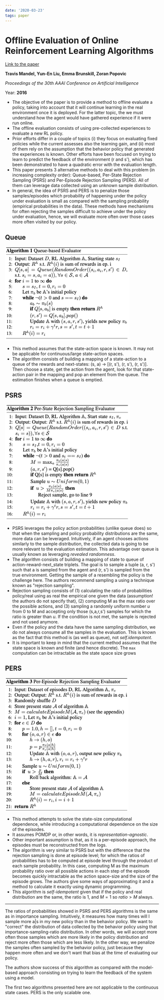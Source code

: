 ```yaml
---
date: '2020-03-23'
tags: paper
---
```

# Offline Evaluation of Online Reinforcement Learning Algorithms

[Link to the paper](http://grail.cs.washington.edu/projects/nonstationaryeval/nonstationaryevalExtended.pdf)

**Travis Mandel, Yun-En Liu, Emma Brunskill, Zoran Popovic**

*Proceedings of the 30th AAAI Conference on Artificial Intelligence*

Year: **2016**

- The objective of the paper is to provide a method to offline evaluate a policy, taking
  into account that it will continue learning in the real environment once it is
  deployed. For the latter topic, the we must understand how the agent would have
  gathered experience if it were run online.
- The offline evaluation consists of using pre-collected experiences to evaluate a new
  RL policy.
- Prior efforts differ in a couple of topics (i) they focus on evaluating fixed policies
  while the current assesses also the learning gain, and (ii) most of them rely on the
  assumption that the behavior policy that generated the experiences is known. Other
  efforts have been focused on trying to learn to predict the feedback of the
  environment (r and s'), which has been demonstrated to have a quadratic error with the
  evaluation length.
- This paper presents 3 alternative methods to deal with this problem (in increasing
  complexity order): Queue-based, Per-State Rejection Sampling (PSRS) and Per-Episode
  Rejection Sampling (PERS). All of them can leverage data collected using an unknown
  sample distribution.
- In general, the idea of PSRS and PERS is to penalize those samples/episodes which  probability of happening under the policy under evaluation is small as compared with the sampling probability (empirical probabilities in the data). These methods have mechanisms for often rejecting the samples difficult to achieve under the policy under evaluation, hence, we will evaluate more often over those cases more often visited by our policy.

## Queue
![](assets/mandel2016/queue.png)
- This method assumes that the state-action space is known. It may not be applicable
  for continuous/large state-action spaces.
- The algorithm consists of building a mapping of a state-action to a queue of the
  rewards and next-states: (s, a) -> [(r, s'), (r, s'), (r, s')]. Then choose a state,
  get the action from the agent, look for that state-action pair in the mapping and
  pop an element from the queue. The estimation finishes when a queue is emptied.

## PSRS
![](assets/mandel2016/psrs.png)
- PSRS leverages the policy action probabilities (unlike queue does) so that when the sampling and policy probability distributions are the same, more data can be leveraged. Intuitively, if an agent chooses actions similarly to the sample distribution, the collected data is going to be more relevant to the evaluation estimation. This advantage over queue is usually known as leveraging *revealed randomness*.
- The algorithm consists of building a mapping of state to queue of action-reward-next_state triplets. The goal is to sample a tuple (a, r, s') such that a is sampled from the agent and (r, s') is sampled from the true environment. Getting the sample of a resembling the policy is the challenge here. The authors recommend sampling a using a technique known as "rejection sampling".
- Rejection sampling consists of (1) calculating the ratio of probabilities policy/real using as real the empirical one given the data (assumption! the authors do not specify that), (2) computing M as the max ratio over the possible actions, and (3) sampling a randomly uniform number $u$ from 0 to M and accepting only those (s,a,r,s') samples for which the ratio is greater than $u$. If the condition is not met, the sample is rejected and not used anymore.
- Even if the policy and the data have the same sampling distribution, we do not always consume all the samples in the evaluation. This is known as the fact that this method is (as well as queue), not *self.idempotent*.
- It is important to keep in mind that the current method assumes that the state space is known and finite (and hence discrete). The `max` computation can be intractable as the state space size grows

## PERS
![](assets/mandel2016/pers.png)
- This method attempts to solve the state-size computational dependence, while introducing a computational dependence on the size of the episodes.
- It assumes POMDP or, in other words, it is *representation-agnostic*.
- Other important assumption is that, as it is a per-episode approach, the episodes must be reconstructed from the logs.
- The algorithm is very similar to PSRS but with the difference that the rejection sampling is done at episode level; for which the ratios of probabilities has to be computed at episode level through the product of each sample probability. In this case, computing M as the maximum probability ratio over all possible actions in each step of the episode becomes quickly intractable as the action space-size and the size of the episode grows. The authors give some ways of approximating it and a method to calculate it exactly using dynamic programming.
- This algorithm is *self-idempotent* given that if the policy and real distribution are the same, the ratio is 1, and $M=1$ so $ratio > M$ always.

________
The ratios of probabilities showed in PSRS and PERS algorithms is the same as in importance sampling. Intuitively, it measures how many times will I sample more a|s in my new policy than in the behavior policy. We want to "correct" the distribution of data collected by the behavior policy using that importance-sampling-ratio distribution. In other words, we will accept more often those samples which are more likely in the policy distribution and reject more often those which are less likely. In the other way, we penalize the samples often sampled by the behavior policy, just because they happen more often and we don't want that bias at the time of evaluating our policy.

The authors show success of this algorithm as compared with the model-based approach consisting on trying to learn the feedback of the system using a model.

The first two algorithms presented here are not applicable to the continuous state cases. PERS is the only scalable one.